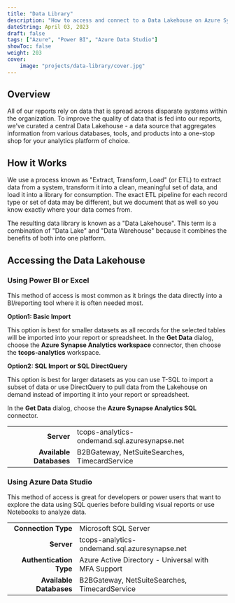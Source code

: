 ```yaml
---
title: "Data Library"
description: "How to access and connect to a Data Lakehouse on Azure Synapse"
dateString: April 03, 2023
draft: false
tags: ["Azure", "Power BI", "Azure Data Studio"]
showToc: false
weight: 203
cover:
    image: "projects/data-library/cover.jpg"
--- 
```


## Overview
All of our reports rely on data that is spread across disparate systems within the organization. To improve the quality of data that is fed into our reports, we've curated a central Data Lakehouse - a data source that aggregates information from various databases, tools, and products into a one-stop shop for your analytics platform of choice.

## How it Works
We use a process known as "Extract, Transform, Load" (or ETL) to extract data from a system, transform it into a clean, meaningful set of data, and load it into a library for consumption. The exact ETL pipeline for each record type or set of data may be different, but we document that as well so you know exactly where your data comes from.

The resulting data library is known as a "Data Lakehouse". This term is a combination of "Data Lake" and "Data Warehouse" because it combines the benefits of both into one platform.

## Accessing the Data Lakehouse

### Using Power BI or Excel
This method of access is most common as it brings the data directly into a BI/reporting tool where it is often needed most.

**Option1: Basic Import**

This option is best for smaller datasets as all records for the selected tables will be imported into your report or spreadsheet.
In the **Get Data** dialog, choose the **Azure Synapse Analytics workspace** connector, then choose the **tcops-analytics​​​​​​**​ workspace.

**Option2: SQL Import or SQL DirectQuery**

This option is best for larger datasets as you can use T-SQL to import a subset of data or use DirectQuery to pull data from the Lakehouse on demand instead of importing it into your report or spreadsheet.

In the **Get Data** dialog, choose the **Azure Synapse Analytics SQL** connector.

|            |           |
| ---------: | --------- | 
|__Server__| tcops-analytics-ondemand.sql.azuresynapse.net |
|__Available Databases__| ​​​​​​​B2BGateway, NetSuiteSearches, TimecardService |

### Using Azure Data Studio
This method of access is great for developers or power users that want to explore the data using SQL queries before building visual reports or use Notebooks to analyze data.

|            |           |
| ---------: | --------- | 
|__Connection Type__| Microsoft SQL Server |
|__Server__| ​tcops-analytics-ondemand.sql.azuresynapse.net |
|__Authentication Type__| Azure Active Directory - Universal with MFA Support |
|__Available Databases__| B2BGateway, NetSuiteSearches, TimecardService |
